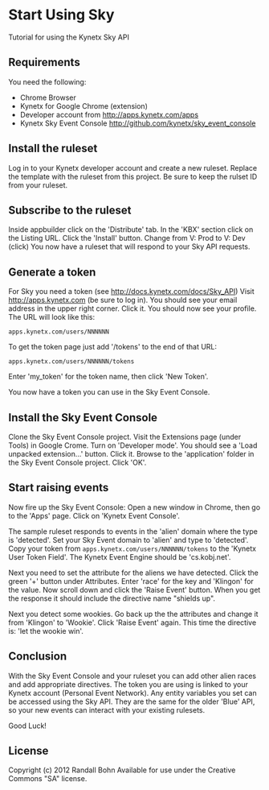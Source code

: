 # Start Using Sky
Tutorial for using the Kynetx Sky API

## Requirements
You need the following:
* Chrome Browser
* Kynetx for Google Chrome (extension)
* Developer account from http://apps.kynetx.com/apps
* Kynetx Sky Event Console http://github.com/kynetx/sky_event_console

## Install the ruleset
Log in to your Kynetx developer account and create a new ruleset.
Replace the template with the ruleset from this project. Be sure to
keep the rulset ID from your ruleset.

## Subscribe to the ruleset
Inside appbuilder click on the 'Distribute' tab.
In the 'KBX' section click on the Listing URL.
Click the 'Install' button.
Change from V: Prod to V: Dev (click)
You now have a ruleset that will respond to your Sky API requests.

## Generate a token
For Sky you need a token (see http://docs.kynetx.com/docs/Sky_API)
Visit http://apps.kynetx.com (be sure to log in).
You should see your email address in the upper right corner.
Click it. You should now see your profile. The URL will look like this:

    apps.kynetx.com/users/NNNNNN

To get the token page just add '/tokens' to the end of that URL:

    apps.kynetx.com/users/NNNNNN/tokens

Enter 'my_token' for the token name, then click 'New Token'.

You now have a token you can use in the Sky Event Console.

## Install the Sky Event Console
Clone the Sky Event Console project.
Visit the Extensions page (under Tools) in Google Crome.
Turn on 'Developer mode'. You should see a 'Load unpacked extension...' button.
Click it. Browse to the 'application' folder in the Sky Event Console project.
Click 'OK'.

## Start raising events
Now fire up the Sky Event Console: Open a new window in Chrome, then go
to the 'Apps' page. Click on 'Kynetx Event Console'.

The sample ruleset responds to events in the 'alien' domain where the type
is 'detected'. Set your Sky Event domain to 'alien' and type to 'detected'.
Copy your token from `apps.kynetx.com/users/NNNNNN/tokens` to the 
'Kynetx User Token Field'. The Kynetx Event Engine should be 
'cs.kobj.net'.

Next you need to set the attribute for the aliens we have detected.
Click the green '+' button under Attributes.
Enter 'race' for the key and 'Klingon' for the value.
Now scroll down and click the 'Raise Event' button.
When you get the response it should include the directive name "shields up".

Next you detect some wookies. Go back up the the attributes and change it
from 'Klingon' to 'Wookie'. Click 'Raise Event' again. This time the 
directive is: 'let the wookie win'.

## Conclusion
With the Sky Event Console and your ruleset you can add other alien races
and add appropriate directives. The token you are using is linked to your
Kynetx account (Personal Event Network). Any entity variables you set can
be accessed using the Sky API. They are the same for the older 'Blue' API,
so your new events can interact with your existing rulesets.

Good Luck!

## License
Copyright (c) 2012 Randall Bohn
Available for use under the Creative Commons "SA" license.

